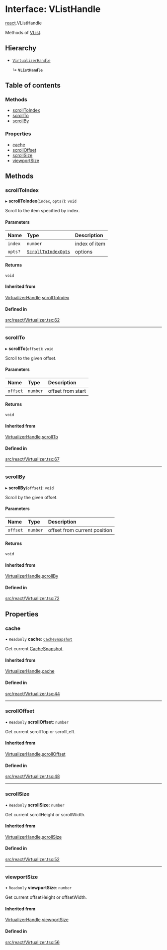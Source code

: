 # Interface: VListHandle

[react](../modules/react.md).VListHandle

Methods of [VList](../modules/react.md#vlist).

## Hierarchy

- [`VirtualizerHandle`](react.VirtualizerHandle.md)

  ↳ **`VListHandle`**

## Table of contents

### Methods

- [scrollToIndex](react.VListHandle.md#scrolltoindex)
- [scrollTo](react.VListHandle.md#scrollto)
- [scrollBy](react.VListHandle.md#scrollby)

### Properties

- [cache](react.VListHandle.md#cache)
- [scrollOffset](react.VListHandle.md#scrolloffset)
- [scrollSize](react.VListHandle.md#scrollsize)
- [viewportSize](react.VListHandle.md#viewportsize)

## Methods

### scrollToIndex

▸ **scrollToIndex**(`index`, `opts?`): `void`

Scroll to the item specified by index.

#### Parameters

| Name | Type | Description |
| :------ | :------ | :------ |
| `index` | `number` | index of item |
| `opts?` | [`ScrollToIndexOpts`](react.ScrollToIndexOpts.md) | options |

#### Returns

`void`

#### Inherited from

[VirtualizerHandle](react.VirtualizerHandle.md).[scrollToIndex](react.VirtualizerHandle.md#scrolltoindex)

#### Defined in

[src/react/Virtualizer.tsx:62](https://github.com/inokawa/virtua/blob/86625a37/src/react/Virtualizer.tsx#L62)

___

### scrollTo

▸ **scrollTo**(`offset`): `void`

Scroll to the given offset.

#### Parameters

| Name | Type | Description |
| :------ | :------ | :------ |
| `offset` | `number` | offset from start |

#### Returns

`void`

#### Inherited from

[VirtualizerHandle](react.VirtualizerHandle.md).[scrollTo](react.VirtualizerHandle.md#scrollto)

#### Defined in

[src/react/Virtualizer.tsx:67](https://github.com/inokawa/virtua/blob/86625a37/src/react/Virtualizer.tsx#L67)

___

### scrollBy

▸ **scrollBy**(`offset`): `void`

Scroll by the given offset.

#### Parameters

| Name | Type | Description |
| :------ | :------ | :------ |
| `offset` | `number` | offset from current position |

#### Returns

`void`

#### Inherited from

[VirtualizerHandle](react.VirtualizerHandle.md).[scrollBy](react.VirtualizerHandle.md#scrollby)

#### Defined in

[src/react/Virtualizer.tsx:72](https://github.com/inokawa/virtua/blob/86625a37/src/react/Virtualizer.tsx#L72)

## Properties

### cache

• `Readonly` **cache**: [`CacheSnapshot`](react.CacheSnapshot.md)

Get current [CacheSnapshot](react.CacheSnapshot.md).

#### Inherited from

[VirtualizerHandle](react.VirtualizerHandle.md).[cache](react.VirtualizerHandle.md#cache)

#### Defined in

[src/react/Virtualizer.tsx:44](https://github.com/inokawa/virtua/blob/86625a37/src/react/Virtualizer.tsx#L44)

___

### scrollOffset

• `Readonly` **scrollOffset**: `number`

Get current scrollTop or scrollLeft.

#### Inherited from

[VirtualizerHandle](react.VirtualizerHandle.md).[scrollOffset](react.VirtualizerHandle.md#scrolloffset)

#### Defined in

[src/react/Virtualizer.tsx:48](https://github.com/inokawa/virtua/blob/86625a37/src/react/Virtualizer.tsx#L48)

___

### scrollSize

• `Readonly` **scrollSize**: `number`

Get current scrollHeight or scrollWidth.

#### Inherited from

[VirtualizerHandle](react.VirtualizerHandle.md).[scrollSize](react.VirtualizerHandle.md#scrollsize)

#### Defined in

[src/react/Virtualizer.tsx:52](https://github.com/inokawa/virtua/blob/86625a37/src/react/Virtualizer.tsx#L52)

___

### viewportSize

• `Readonly` **viewportSize**: `number`

Get current offsetHeight or offsetWidth.

#### Inherited from

[VirtualizerHandle](react.VirtualizerHandle.md).[viewportSize](react.VirtualizerHandle.md#viewportsize)

#### Defined in

[src/react/Virtualizer.tsx:56](https://github.com/inokawa/virtua/blob/86625a37/src/react/Virtualizer.tsx#L56)
